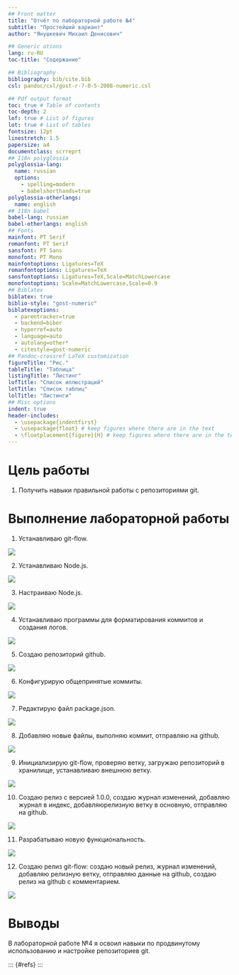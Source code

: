 ```yaml
---
## Front matter
title: "Отчёт по лабораторной работе №4"
subtitle: "Простейший вариант"
author: "Янушкевич Михаил Денисович"

## Generic otions
lang: ru-RU
toc-title: "Содержание"

## Bibliography
bibliography: bib/cite.bib
csl: pandoc/csl/gost-r-7-0-5-2008-numeric.csl

## Pdf output format
toc: true # Table of contents
toc-depth: 2
lof: true # List of figures
lot: true # List of tables
fontsize: 12pt
linestretch: 1.5
papersize: a4
documentclass: scrreprt
## I18n polyglossia
polyglossia-lang:
  name: russian
  options:
	- spelling=modern
	- babelshorthands=true
polyglossia-otherlangs:
  name: english
## I18n babel
babel-lang: russian
babel-otherlangs: english
## Fonts
mainfont: PT Serif
romanfont: PT Serif
sansfont: PT Sans
monofont: PT Mono
mainfontoptions: Ligatures=TeX
romanfontoptions: Ligatures=TeX
sansfontoptions: Ligatures=TeX,Scale=MatchLowercase
monofontoptions: Scale=MatchLowercase,Scale=0.9
## Biblatex
biblatex: true
biblio-style: "gost-numeric"
biblatexoptions:
  - parentracker=true
  - backend=biber
  - hyperref=auto
  - language=auto
  - autolang=other*
  - citestyle=gost-numeric
## Pandoc-crossref LaTeX customization
figureTitle: "Рис."
tableTitle: "Таблица"
listingTitle: "Листинг"
lofTitle: "Список иллюстраций"
lotTitle: "Список таблиц"
lolTitle: "Листинги"
## Misc options
indent: true
header-includes:
  - \usepackage{indentfirst}
  - \usepackage{float} # keep figures where there are in the text
  - \floatplacement{figure}{H} # keep figures where there are in the text
---
```


# Цель работы

1. Получить навыки правильной работы с репозиториями git.

# Выполнение лабораторной работы

1. Устанавливаю git-flow.

![](/media/sf_Work/lab4/1.png)

2. Устанавливаю Node.js.

![](/media/sf_Work/lab4/2.png)

3. Настраиваю Node.js.

![](/media/sf_Work/lab4/3.png)

4. Устанавливаю программы для форматирования коммитов и создания логов.

![](/media/sf_Work/lab2/4.png)

5. Создаю репозиторий github.

![](/media/sf_Work/lab4/5.png)

6. Конфигурирую общепринятые коммиты.

![](/media/sf_Work/lab4/6.png)

7. Редактирую файл package.json.

![](/media/sf_Work/lab4/7.png)

8. Добавляю новые файлы, выполняю коммит, отправляю на github.

![](/media/sf_Work/lab4/8.png)

9. Инициализирую git-flow, проверяю ветку, загружаю репозиторий в хранилище, устанавливаю внешнюю ветку.

![](/media/sf_Work/lab4/9.png)

10. Создаю релиз с версией 1.0.0, создаю журнал изменений, добавляю журнал в индекс, добавляюрелизную ветку в основную, отправляю на github.

![](/media/sf_Work/lab4/10.png)

11. Разрабатываю новую функциональность.	

![](/media/sf_Work/lab4/11.png)

12. Создаю релиз git-flow: создаю новый релиз, журнал изменений, добавляю релизную ветку, отправляю данные на github, создаю релиз на github с комментарием.

![](/media/sf_Work/lab4/12.png)


# Выводы

В лабораторной работе №4 я освоил навыки по продвинутому использованию и настройке репозиториев git. 


::: {#refs}
:::
